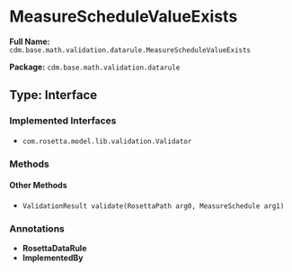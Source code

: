 # MeasureScheduleValueExists

**Full Name:** `cdm.base.math.validation.datarule.MeasureScheduleValueExists`

**Package:** `cdm.base.math.validation.datarule`

## Type: Interface

### Implemented Interfaces

- `com.rosetta.model.lib.validation.Validator`

### Methods

#### Other Methods

- `ValidationResult validate(RosettaPath arg0, MeasureSchedule arg1)`

### Annotations

- **RosettaDataRule**
- **ImplementedBy**

